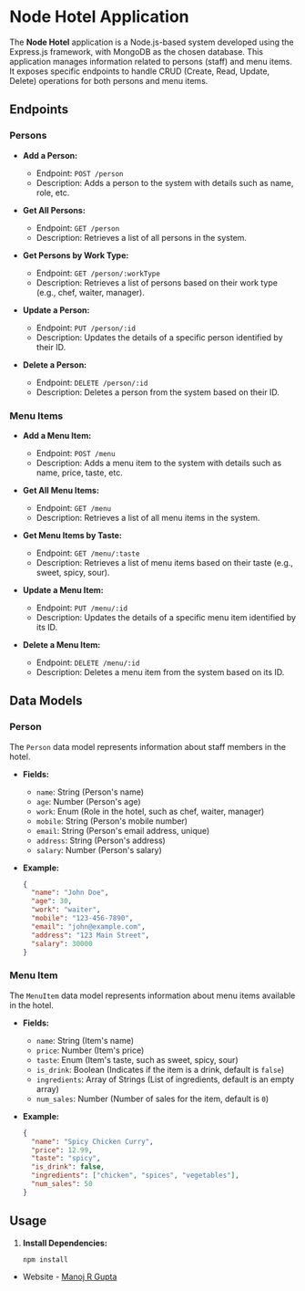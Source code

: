 # Node Hotel Application

The **Node Hotel** application is a Node.js-based system developed using the Express.js framework, with MongoDB as the chosen database. This application manages information related to persons (staff) and menu items. It exposes specific endpoints to handle CRUD (Create, Read, Update, Delete) operations for both persons and menu items.

## Endpoints

### Persons

- **Add a Person:**

  - Endpoint: `POST /person`
  - Description: Adds a person to the system with details such as name, role, etc.

- **Get All Persons:**

  - Endpoint: `GET /person`
  - Description: Retrieves a list of all persons in the system.

- **Get Persons by Work Type:**

  - Endpoint: `GET /person/:workType`
  - Description: Retrieves a list of persons based on their work type (e.g., chef, waiter, manager).

- **Update a Person:**

  - Endpoint: `PUT /person/:id`
  - Description: Updates the details of a specific person identified by their ID.

- **Delete a Person:**
  - Endpoint: `DELETE /person/:id`
  - Description: Deletes a person from the system based on their ID.

### Menu Items

- **Add a Menu Item:**

  - Endpoint: `POST /menu`
  - Description: Adds a menu item to the system with details such as name, price, taste, etc.

- **Get All Menu Items:**

  - Endpoint: `GET /menu`
  - Description: Retrieves a list of all menu items in the system.

- **Get Menu Items by Taste:**

  - Endpoint: `GET /menu/:taste`
  - Description: Retrieves a list of menu items based on their taste (e.g., sweet, spicy, sour).

- **Update a Menu Item:**

  - Endpoint: `PUT /menu/:id`
  - Description: Updates the details of a specific menu item identified by its ID.

- **Delete a Menu Item:**
  - Endpoint: `DELETE /menu/:id`
  - Description: Deletes a menu item from the system based on its ID.

## Data Models

### Person

The `Person` data model represents information about staff members in the hotel.

- **Fields:**

  - `name`: String (Person's name)
  - `age`: Number (Person's age)
  - `work`: Enum (Role in the hotel, such as chef, waiter, manager)
  - `mobile`: String (Person's mobile number)
  - `email`: String (Person's email address, unique)
  - `address`: String (Person's address)
  - `salary`: Number (Person's salary)

- **Example:**
  ```json
  {
    "name": "John Doe",
    "age": 30,
    "work": "waiter",
    "mobile": "123-456-7890",
    "email": "john@example.com",
    "address": "123 Main Street",
    "salary": 30000
  }
  ```

### Menu Item

The `MenuItem` data model represents information about menu items available in the hotel.

- **Fields:**

  - `name`: String (Item's name)
  - `price`: Number (Item's price)
  - `taste`: Enum (Item's taste, such as sweet, spicy, sour)
  - `is_drink`: Boolean (Indicates if the item is a drink, default is `false`)
  - `ingredients`: Array of Strings (List of ingredients, default is an empty array)
  - `num_sales`: Number (Number of sales for the item, default is `0`)

- **Example:**
  ```json
  {
    "name": "Spicy Chicken Curry",
    "price": 12.99,
    "taste": "spicy",
    "is_drink": false,
    "ingredients": ["chicken", "spices", "vegetables"],
    "num_sales": 50
  }
  ```

## Usage

1. **Install Dependencies:**
   ```bash
   npm install
   ```
   
  
- Website - [Manoj R Gupta](https://manoj-gupta-profile.vercel.app/)
